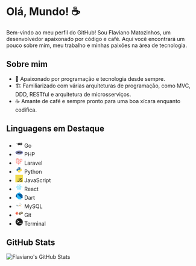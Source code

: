 # Olá, Mundo! ☕️

Bem-vindo ao meu perfil do GitHub! Sou Flaviano Matozinhos, um desenvolvedor apaixonado por código e café. Aqui você encontrará um pouco sobre mim, meu trabalho e minhas paixões na área de tecnologia.

## Sobre mim

- 🚀 Apaixonado por programação e tecnologia desde sempre.
- 🏗️ Familiarizado com várias arquiteturas de programação, como MVC, DDD, RESTful e arquitetura de microsserviços.
- ☕ Amante de café e sempre pronto para uma boa xícara enquanto codifica.

## Linguagens em Destaque

- <code><img height="20" src="https://raw.githubusercontent.com/github/explore/master/topics/go/go.png"></code> Go
- <code><img height="20" src="https://raw.githubusercontent.com/github/explore/master/topics/php/php.png"></code> PHP
- <code><img height="20" src="https://raw.githubusercontent.com/github/explore/master/topics/laravel/laravel.png"></code> Laravel
- <code><img height="20" src="https://raw.githubusercontent.com/github/explore/master/topics/python/python.png"></code> Python
- <code><img height="20" src="https://raw.githubusercontent.com/github/explore/master/topics/javascript/javascript.png"></code> JavaScript
- <code><img height="20" src="https://raw.githubusercontent.com/github/explore/master/topics/react/react.png"></code> React
- <code><img height="20" src="https://raw.githubusercontent.com/github/explore/master/topics/dart/dart.png"></code> Dart
- <code><img height="20" src="https://raw.githubusercontent.com/github/explore/master/topics/mysql/mysql.png"></code> MySQL
- <code><img height="20" src="https://raw.githubusercontent.com/github/explore/master/topics/git/git.png"></code> Git
- <code><img height="20" src="https://raw.githubusercontent.com/github/explore/master/topics/terminal/terminal.png"></code> Terminal

## GitHub Stats

![Flaviano's GitHub Stats](https://github-readme-stats.vercel.app/api?username=FlavianoMatozinhos&show_icons=true&theme=radical&line_height=27&v=5)
